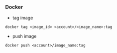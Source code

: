 ### Docker

- tag image
```
docker tag <image_id> <account>/<image_name>:tag
```
- push image
```
docker push <account>/image_name:tag
```
